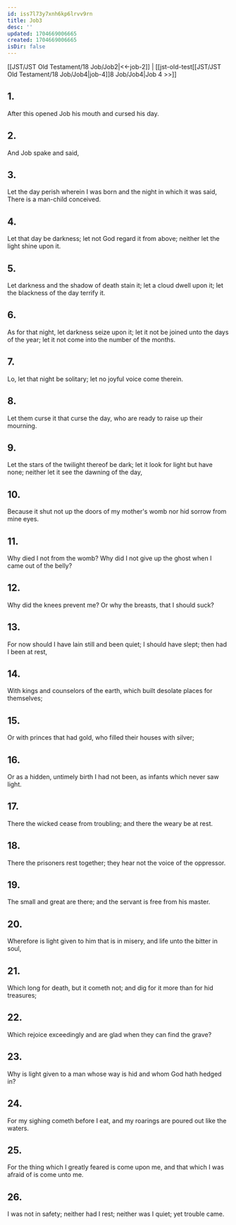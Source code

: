 ```yaml
---
id: iss7l73y7xnh6kp6lrvv9rn
title: Job3
desc: ''
updated: 1704669006665
created: 1704669006665
isDir: false
---
```

[[JST/JST Old Testament/18 Job/Job2|<<-job-2]] | [[jst-old-test[[JST/JST Old Testament/18 Job/Job4|job-4]]8 Job/Job4|Job 4 >>]]
## 1.
After this opened Job his mouth and cursed his day.
## 2.
And Job spake and said,
## 3.
Let the day perish wherein I was born and the night in which it was said, There is a man-child conceived.
## 4.
Let that day be darkness; let not God regard it from above; neither let the light shine upon it.
## 5.
Let darkness and the shadow of death stain it; let a cloud dwell upon it; let the blackness of the day terrify it.
## 6.
As for that night, let darkness seize upon it; let it not be joined unto the days of the year; let it not come into the number of the months.
## 7.
Lo, let that night be solitary; let no joyful voice come therein.
## 8.
Let them curse it that curse the day, who are ready to raise up their mourning.
## 9.
Let the stars of the twilight thereof be dark; let it look for light but have none; neither let it see the dawning of the day,
## 10.
Because it shut not up the doors of my mother\'s womb nor hid sorrow from mine eyes.
## 11.
Why died I not from the womb? Why did I not give up the ghost when I came out of the belly?
## 12.
Why did the knees prevent me? Or why the breasts, that I should suck?
## 13.
For now should I have lain still and been quiet; I should have slept; then had I been at rest,
## 14.
With kings and counselors of the earth, which built desolate places for themselves;
## 15.
Or with princes that had gold, who filled their houses with silver;
## 16.
Or as a hidden, untimely birth I had not been, as infants which never saw light.
## 17.
There the wicked cease from troubling; and there the weary be at rest.
## 18.
There the prisoners rest together; they hear not the voice of the oppressor.
## 19.
The small and great are there; and the servant is free from his master.
## 20.
Wherefore is light given to him that is in misery, and life unto the bitter in soul,
## 21.
Which long for death, but it cometh not; and dig for it more than for hid treasures;
## 22.
Which rejoice exceedingly and are glad when they can find the grave?
## 23.
Why is light given to a man whose way is hid and whom God hath hedged in?
## 24.
For my sighing cometh before I eat, and my roarings are poured out like the waters.
## 25.
For the thing which I greatly feared is come upon me, and that which I was afraid of is come unto me.
## 26.
I was not in safety; neither had I rest; neither was I quiet; yet trouble came.

